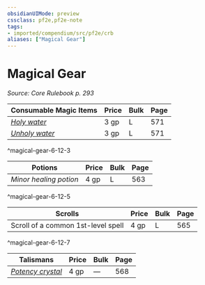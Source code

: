 ```yaml
---
obsidianUIMode: preview
cssclass: pf2e,pf2e-note
tags:
- imported/compendium/src/pf2e/crb
aliases: ["Magical Gear"]
---
```

# Magical Gear  
*Source: Core Rulebook p. 293*  

| Consumable Magic Items | Price | Bulk | Page |
|------------------------|-------|------|------|
| _[Holy water](../../compendium/equipment/items/holy-water.md)_ | 3 gp | L | 571 |
| _[Unholy water](../../compendium/equipment/items/unholy-water.md)_ | 3 gp | L | 571 |
^magical-gear-6-12-3

| Potions | Price | Bulk | Page |
|---------|-------|------|------|
| _Minor healing potion_ | 4 gp | L | 563 |
^magical-gear-6-12-5

| Scrolls | Price | Bulk | Page |
|---------|-------|------|------|
| Scroll of a common 1st-level spell | 4 gp | L | 565 |
^magical-gear-6-12-7

| Talismans | Price | Bulk | Page |
|-----------|-------|------|------|
| _[Potency crystal](../../compendium/equipment/items/potency-crystal.md)_ | 4 gp | — | 568 |